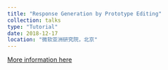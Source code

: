 ```yaml
---
title: "Response Generation by Prototype Editing"
collection: talks
type: "Tutorial"
date: 2018-12-17
location: "微软亚洲研究院，北京"
---
```


[More information here](https://mp.weixin.qq.com/s?__biz=MzIzNjc0MTMwMA==&mid=2247486642&idx=2&sn=f27903793e155b1d816373d35bbc1df3&chksm=e8d27b69dfa5f27fbba181e81f8f2ce3ff6b55f12f56ba2544ca881df10a3fc280435a83ea72&mpshare=1&scene=1&srcid=1218TaanuonqlaT3pdW5J7z9&pass_ticket=La8WBld6GmtWxnoJmQ5NS1b%2F%2BDP%2BwhaXLfL0GJny%2FclT1apfw69642ZGOoIVWCcg#rd)

